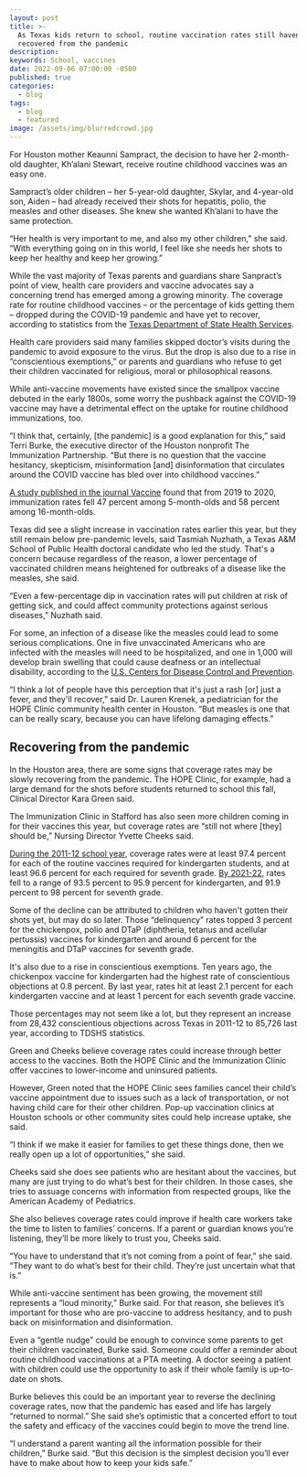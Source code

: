 ```yaml
---
layout: post
title: >-
  As Texas kids return to school, routine vaccination rates still haven't
  recovered from the pandemic
description:
keywords: School, vaccines
date: 2022-09-06 07:00:00 -0500
published: true
categories:
  - blog
tags:
  - blog
  - featured
image: /assets/img/blurredcrowd.jpg
---
```

For Houston mother Keaunni Sampract, the decision to have her 2-month-old daughter, Kh’alani Stewart, receive routine childhood vaccines was an easy one.

Sampract’s older children – her 5-year-old daughter, Skylar, and 4-year-old son, Aiden – had already received their shots for hepatitis, polio, the measles and other diseases. She knew she wanted Kh’alani to have the same protection.

“Her health is very important to me, and also my other children,” she said. “With everything going on in this world, I feel like she needs her shots to keep her healthy and keep her growing.”

While the vast majority of Texas parents and guardians share Sanpract’s point of view, health care providers and vaccine advocates say a concerning trend has emerged among a growing minority. The coverage rate for routine childhood vaccines – or the percentage of kids getting them – dropped during the COVID-19 pandemic and have yet to recover, according to statistics from the [Texas Department of State Health Services](https://www.dshs.texas.gov/immunize/coverage/schools/).

Health care providers said many families skipped doctor’s visits during the pandemic to avoid exposure to the virus. But the drop is also due to a rise in “conscientious exemptions,” or parents and guardians who refuse to get their children vaccinated for religious, moral or philosophical reasons.

While anti-vaccine movements have existed since the smallpox vaccine debuted in the early 1800s, some worry the pushback against the COVID-19 vaccine may have a detrimental effect on the uptake for routine childhood immunizations, too.

“I think that, certainly, \[the pandemic\] is a good explanation for this,” said Terri Burke, the executive director of the Houston nonprofit The Immunization Partnership. “But there is no question that the vaccine hesitancy, skepticism, misinformation \[and\] disinformation that circulates around the COVID vaccine has bled over into childhood vaccines.”

[A study published in the journal Vaccine](https://www.ncbi.nlm.nih.gov/pmc/articles/PMC8078904/) found that from 2019 to 2020, immunization rates fell 47 percent among 5-month-olds and 58 percent among 16-month-olds.

Texas did see a slight increase in vaccination rates earlier this year, but they still remain below pre-pandemic levels, said Tasmiah Nuzhath, a Texas A&M School of Public Health doctoral candidate who led the study. That's a concern because regardless of the reason, a lower percentage of vaccinated children means heightened for outbreaks of a disease like the measles, she said.

“Even a few-percentage dip in vaccination rates will put children at risk of getting sick, and could affect community protections against serious diseases,” Nuzhath said.

For some, an infection of a disease like the measles could lead to some serious complications. One in five unvaccinated Americans who are infected with the measles will need to be hospitalized, and one in 1,000 will develop brain swelling that could cause deafness or an intellectual disability, according to the [U.S. Centers for Disease Control and Prevention](https://www.cdc.gov/measles/about/parents-top4.html).

“I think a lot of people have this perception that it's just a rash \[or\] just a fever, and they'll recover,” said Dr. Lauren Krenek, a pediatrician for the HOPE Clinic community health center in Houston. “But measles is one that can be really scary, because you can have lifelong damaging effects.”

## Recovering from the pandemic

In the Houston area, there are some signs that coverage rates may be slowly recovering from the pandemic. The HOPE Clinic, for example, had a large demand for the shots before students returned to school this fall, Clinical Director Kara Green said.

The Immunization Clinic in Stafford has also seen more children coming in for their vaccines this year, but coverage rates are “still not where \[they\] should be,” Nursing Director Yvette Cheeks said.

[During the 2011-12 school year](https://www.dshs.texas.gov/immunize/coverage/pdf/2011-12_Kg_assess.doc), coverage rates were at least 97.4 percent for each of the routine vaccines required for kindergarten students, and at least 96.6 percent for each required for seventh grade. [By 2021-22](https://www.dshs.texas.gov/immunize/coverage/docs/2021-2022-Results-of-Annual-Report-of-Immunization-Status.pdf), rates fell to a range of 93.5 percent to 95.9 percent for kindergarten, and 91.9 percent to 98 percent for seventh grade.

Some of the decline can be attributed to children who haven't gotten their shots yet, but may do so later. Those “delinquency” rates topped 3 percent for the chickenpox, polio and DTaP (diphtheria, tetanus and acellular pertussis) vaccines for kindergarten and around 6 percent for the meningitis and DTaP vaccines for seventh grade.

It's also due to a rise in conscientious exemptions. Ten years ago, the chickenpox vaccine for kindergarten had the highest rate of conscientious objections at 0.8 percent. By last year, rates hit at least 2.1 percent for each kindergarten vaccine and at least 1 percent for each seventh grade vaccine.

Those percentages may not seem like a lot, but they represent an increase from 28,432 conscientious objections across Texas in 2011-12 to 85,726 last year, according to TDSHS statistics.

Green and Cheeks believe coverage rates could increase through better access to the vaccines. Both the HOPE Clinic and the Immunization Clinic offer vaccines to lower-income and uninsured patients.

However, Green noted that the HOPE Clinic sees families cancel their child’s vaccine appointment due to issues such as a lack of transportation, or not having child care for their other children. Pop-up vaccination clinics at Houston schools or other community sites could help increase uptake, she said.

“I think if we make it easier for families to get these things done, then we really open up a lot of opportunities,” she said.

Cheeks said she does see patients who are hesitant about the vaccines, but many are just trying to do what’s best for their children. In those cases, she tries to assuage concerns with information from respected groups, like the American Academy of Pediatrics.

She also believes coverage rates could improve if health care workers take the time to listen to families’ concerns. If a parent or guardian knows you’re listening, they’ll be more likely to trust you, Cheeks said.

“You have to understand that it’s not coming from a point of fear,” she said. “They want to do what’s best for their child. They’re just uncertain what that is.”

While anti-vaccine sentiment has been growing, the movement still represents a “loud minority,” Burke said. For that reason, she believes it’s important for those who are pro-vaccine to address hesitancy, and to push back on misinformation and disinformation.

Even a “gentle nudge” could be enough to convince some parents to get their children vaccinated, Burke said. Someone could offer a reminder about routine childhood vaccinations at a PTA meeting. A doctor seeing a patient with children could use the opportunity to ask if their whole family is up-to-date on shots.

Burke believes this could be an important year to reverse the declining coverage rates, now that the pandemic has eased and life has largely “returned to normal.” She said she’s optimistic that a concerted effort to tout the safety and efficacy of the vaccines could begin to move the trend line.

“I understand a parent wanting all the information possible for their children,” Burke said. “But this decision is the simplest decision you’ll ever have to make about how to keep your kids safe.”